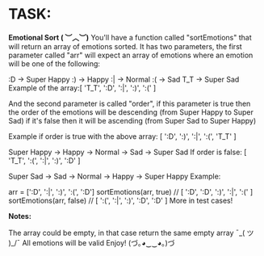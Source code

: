 # TASK:

**Emotional Sort ( ︶︿︶)**
You'll have a function called "sortEmotions" that will return an array of emotions sorted. It has two parameters, the first parameter called "arr" will expect an array of emotions where an emotion will be one of the following:

:D -> Super Happy
:) -> Happy
:| -> Normal
:( -> Sad
T_T -> Super Sad
Example of the array:[ 'T_T', ':D', ':|', ':)', ':(' ]

And the second parameter is called "order", if this parameter is true then the order of the emotions will be descending (from Super Happy to Super Sad) if it's false then it will be ascending (from Super Sad to Super Happy)

Example if order is true with the above array: [ ':D', ':)', ':|', ':(', 'T_T' ]

Super Happy -> Happy -> Normal -> Sad -> Super Sad
If order is false: [ 'T_T', ':(', ':|', ':)', ':D' ]

Super Sad -> Sad -> Normal -> Happy -> Super Happy
Example:

arr = [':D', ':|', ':)', ':(', ':D']
sortEmotions(arr, true) // [ ':D', ':D', ':)', ':|', ':(' ]
sortEmotions(arr, false) // [ ':(', ':|', ':)', ':D', ':D' ]
More in test cases!

**Notes:**

The array could be empty, in that case return the same empty array ¯\_( ツ )_/¯
All emotions will be valid
Enjoy! (づ｡◕‿‿◕｡)づ